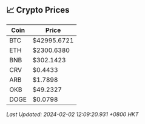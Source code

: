 ## 📈 Crypto Prices

| Coin | Price |
| ---- | ----- |
| BTC | $42995.6721 |
| ETH | $2300.6380 |
| BNB | $302.1423 |
| CRV | $0.4433 |
| ARB | $1.7898 |
| OKB | $49.2327 |
| DOGE | $0.0798 |

_Last Updated: 2024-02-02 12:09:20.931 +0800 HKT_